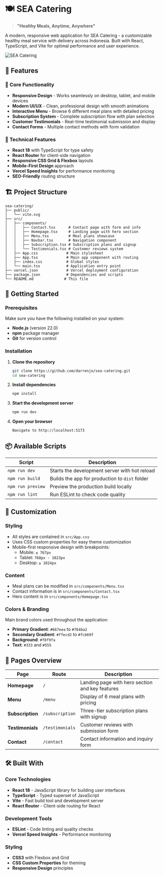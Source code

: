 # 🍽️ SEA Catering

> **"Healthy Meals, Anytime, Anywhere"**

A modern, responsive web application for SEA Catering - a customizable healthy meal service with delivery across Indonesia. Built with React, TypeScript, and Vite for optimal performance and user experience.

![SEA Catering](https://placehold.co/800x400/667eea/white?text=SEA+Catering+Website)

## 🌟 Features

### 🎯 **Core Functionality**

- **Responsive Design** - Works seamlessly on desktop, tablet, and mobile devices
- **Modern UI/UX** - Clean, professional design with smooth animations
- **Interactive Menu** - Browse 6 different meal plans with detailed pricing
- **Subscription System** - Complete subscription flow with plan selection
- **Customer Testimonials** - Real-time testimonial submission and display
- **Contact Forms** - Multiple contact methods with form validation

### 🚀 **Technical Features**

- **React 18** with TypeScript for type safety
- **React Router** for client-side navigation
- **Responsive CSS Grid & Flexbox** layouts
- **Mobile-First Design** approach
- **Vercel Speed Insights** for performance monitoring
- **SEO-Friendly** routing structure

## 🏗️ **Project Structure**

```
sea-catering/
├── public/
│   └── vite.svg
├── src/
│   ├── components/
│   │   ├── Contact.tsx      # Contact page with form and info
│   │   ├── Homepage.tsx     # Landing page with hero section
│   │   ├── Menu.tsx         # Meal plans showcase
│   │   ├── Navbar.tsx       # Navigation component
│   │   ├── Subscription.tsx # Subscription plans and signup
│   │   └── Testimonials.tsx # Customer reviews system
│   ├── App.css             # Main stylesheet
│   ├── App.tsx             # Main app component with routing
│   ├── index.css           # Global styles
│   └── main.tsx            # Application entry point
├── vercel.json             # Vercel deployment configuration
├── package.json            # Dependencies and scripts
└── README.md              # This file
```

## 🚀 **Getting Started**

### **Prerequisites**

Make sure you have the following installed on your system:

- **Node.js** (version 22.0)
- **npm** package manager
- **Git** for version control

### **Installation**

1. **Clone the repository**

   ```bash
   git clone https://github.com/darrenjo/sea-catering.git
   cd sea-catering
   ```

2. **Install dependencies**

   ```bash
   npm install
   ```

3. **Start the development server**

   ```bash
   npm run dev
   ```

4. **Open your browser**
   ```
   Navigate to http://localhost:5173
   ```

## 📦 **Available Scripts**

| Script            | Description                                    |
| ----------------- | ---------------------------------------------- |
| `npm run dev`     | Starts the development server with hot reload  |
| `npm run build`   | Builds the app for production to `dist` folder |
| `npm run preview` | Preview the production build locally           |
| `npm run lint`    | Run ESLint to check code quality               |

## 🎨 **Customization**

### **Styling**

- All styles are contained in `src/App.css`
- Uses CSS custom properties for easy theme customization
- Mobile-first responsive design with breakpoints:
  - Mobile: `≤ 767px`
  - Tablet: `768px - 1023px`
  - Desktop: `≥ 1024px`

### **Content**

- Meal plans can be modified in `src/components/Menu.tsx`
- Contact information is in `src/components/Contact.tsx`
- Hero content is in `src/components/Homepage.tsx`

### **Colors & Branding**

Main brand colors used throughout the application:

- **Primary Gradient**: `#667eea` to `#764ba2`
- **Secondary Gradient**: `#ffecd2` to `#fcb69f`
- **Background**: `#f8f9fa`
- **Text**: `#333` and `#555`

## 📱 **Pages Overview**

| Page             | Route           | Description                                     |
| ---------------- | --------------- | ----------------------------------------------- |
| **Homepage**     | `/`             | Landing page with hero section and key features |
| **Menu**         | `/menu`         | Display of 6 meal plans with pricing            |
| **Subscription** | `/subscription` | Three-tier subscription plans with signup       |
| **Testimonials** | `/testimonials` | Customer reviews with submission form           |
| **Contact**      | `/contact`      | Contact information and inquiry form            |

## 🛠️ **Built With**

### **Core Technologies**

- **React 18** - JavaScript library for building user interfaces
- **TypeScript** - Typed superset of JavaScript
- **Vite** - Fast build tool and development server
- **React Router** - Client-side routing for React

### **Development Tools**

- **ESLint** - Code linting and quality checks
- **Vercel Speed Insights** - Performance monitoring

### **Styling**

- **CSS3** with Flexbox and Grid
- **CSS Custom Properties** for theming
- **Responsive Design** principles
